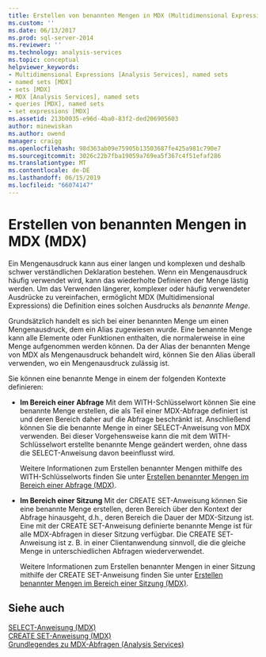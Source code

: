 ```yaml
---
title: Erstellen von benannten Mengen in MDX (Multidimensional Expressions) | Microsoft-Dokumentation
ms.custom: ''
ms.date: 06/13/2017
ms.prod: sql-server-2014
ms.reviewer: ''
ms.technology: analysis-services
ms.topic: conceptual
helpviewer_keywords:
- Multidimensional Expressions [Analysis Services], named sets
- named sets [MDX]
- sets [MDX]
- MDX [Analysis Services], named sets
- queries [MDX], named sets
- set expressions [MDX]
ms.assetid: 213b0035-e96d-4ba0-83f2-ded206905603
author: minewiskan
ms.author: owend
manager: craigg
ms.openlocfilehash: 98d363ab09e75905b13503687fe425a981c790e7
ms.sourcegitcommit: 3026c22b7fba19059a769ea5f367c4f51efaf286
ms.translationtype: MT
ms.contentlocale: de-DE
ms.lasthandoff: 06/15/2019
ms.locfileid: "66074147"
---
```

# <a name="building-named-sets-in-mdx-mdx"></a>Erstellen von benannten Mengen in MDX (MDX)
  Ein Mengenausdruck kann aus einer langen und komplexen und deshalb schwer verständlichen Deklaration bestehen. Wenn ein Mengenausdruck häufig verwendet wird, kann das wiederholte Definieren der Menge lästig werden. Um das Verwenden längerer, komplexer oder häufig verwendeter Ausdrücke zu vereinfachen, ermöglicht MDX (Multidimensional Expressions) die Definition eines solchen Ausdrucks als *benannte Menge*.  
  
 Grundsätzlich handelt es sich bei einer benannten Menge um einen Mengenausdruck, dem ein Alias zugewiesen wurde. Eine benannte Menge kann alle Elemente oder Funktionen enthalten, die normalerweise in eine Menge aufgenommen werden können. Da der Alias der benannten Menge von MDX als Mengenausdruck behandelt wird, können Sie den Alias überall verwenden, wo ein Mengenausdruck zulässig ist.  
  
 Sie können eine benannte Menge in einem der folgenden Kontexte definieren:  
  
-   **Im Bereich einer Abfrage** Mit dem WITH-Schlüsselwort können Sie eine benannte Menge erstellen, die als Teil einer MDX-Abfrage definiert ist und deren Bereich daher auf die Abfrage beschränkt ist. Anschließend können Sie die benannte Menge in einer SELECT-Anweisung von MDX verwenden. Bei dieser Vorgehensweise kann die mit dem WITH-Schlüsselwort erstellte benannte Menge geändert werden, ohne dass die SELECT-Anweisung davon beeinflusst wird.  
  
     Weitere Informationen zum Erstellen benannter Mengen mithilfe des WITH-Schlüsselworts finden Sie unter [Erstellen benannter Mengen im Bereich einer Abfrage &#40;MDX&#41;](mdx-named-sets-creating-query-scoped-named-sets.md).  
  
-   **Im Bereich einer Sitzung** Mit der CREATE SET-Anweisung können Sie eine benannte Menge erstellen, deren Bereich über den Kontext der Abfrage hinausgeht, d.h., deren Bereich die Dauer der MDX-Sitzung ist. Eine mit der CREATE SET-Anweisung definierte benannte Menge ist für alle MDX-Abfragen in dieser Sitzung verfügbar. Die CREATE SET-Anweisung ist z. B. in einer Clientanwendung sinnvoll, die die gleiche Menge in unterschiedlichen Abfragen wiederverwendet.  
  
     Weitere Informationen zum Erstellen benannter Mengen in einer Sitzung mithilfe der CREATE SET-Anweisung finden Sie unter [Erstellen benannter Mengen im Bereich einer Sitzung &#40;MDX&#41;](mdx-named-sets-creating-session-scoped-named-sets.md).  
  
## <a name="see-also"></a>Siehe auch  
 [SELECT-Anweisung &#40;MDX&#41;](/sql/mdx/mdx-data-manipulation-select)   
 [CREATE SET-Anweisung &#40;MDX&#41;](/sql/mdx/mdx-data-definition-create-set)   
 [Grundlegendes zu MDX-Abfragen &#40;Analysis Services&#41;](mdx-query-fundamentals-analysis-services.md)  
  
  
